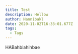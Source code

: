 ```yaml
---
title: Test
description: Hellow
author: Hannibakl
date: 2020-11-02T16:33:01.677Z
tags:
  - Tags
---
```

HABahbiahihbae